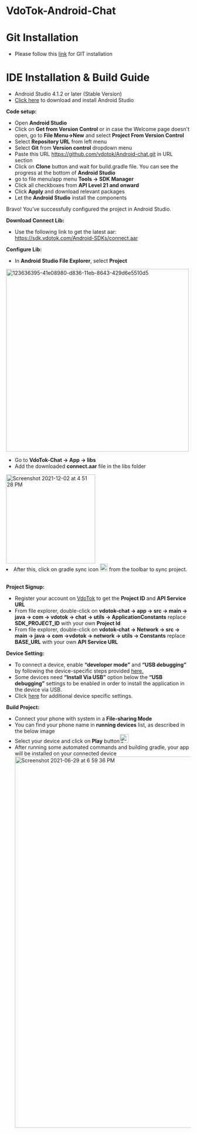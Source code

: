 VdoTok-Android-Chat
===================
Git Installation
==============================
* Please follow this [link](https://git-scm.com/book/en/v2/Getting-Started-Installing-Git) for GIT installation

IDE Installation & Build Guide
==============================
* Android Studio 4.1.2 or later (Stable Version)
* [Click here](https://developer.android.com/studio?gclid=Cj0KCQjwhr2FBhDbARIsACjwLo2fEHdB3l3eqRlhIvySYNx1-3XjDmuX1eSCbaCI7zU8FKHFkGBcVyMaAtSjEALw_wcB&gclsrc=aw.ds#downloads) to download and install Android Studio

<b>Code setup:</b>
* Open <b>Android Studio</b>
* Click on <b>Get from Version Control</b> or in case the Welcome page doesn't open, go to <b>File Menu->New</b> and select <b>Project From Version Control</b>
* Select <b>Repository URL</b> from left menu
* Select <b>Git</b> from <b>Version control</b> dropdown menu
* Paste this URL https://github.com/vdotok/Android-chat.git in URL section
* Click on <b>Clone</b> button and wait for build.gradle file. You can see the progress at the bottom of <b>Android Studio</b>
* go to file menu/app menu <b>Tools -> SDK Manager</b>
* Click all checkboxes from <b>API Level 21 and onward</b>
* Click <b>Apply</b> and download relevant packages
* Let the <b>Android Studio</b> install the components

Bravo! You’ve successfully configured the project in Android Studio.

<b>Download Connect Lib:</b>
* Use the following link to get the latest aar: https://sdk.vdotok.com/Android-SDKs/connect.aar 

<b>Configure Lib:</b>
* In <b> Android Studio File Explorer</b>, select <b>Project</b>
<img width="498" alt="123636395-41e08980-d836-11eb-8643-429d6e5510d5" src="https://user-images.githubusercontent.com/86282129/123811571-cb628b00-d90c-11eb-9584-b5a8f12957dc.png">

* Go to <b>VdoTok-Chat -> App -> libs</b>
* Add the downloaded <b>connect.aar</b> file in the libs folder
<img width="243" alt="Screenshot 2021-12-02 at 4 51 28 PM" src="https://user-images.githubusercontent.com/88875529/144416883-ceac6a20-99e6-4085-ae79-3d2ca746fb7b.png">
<li> After this, click on gradle sync icon <img width="21" alt="Screenshot 2021-12-02 at 4 43 51 PM" src="https://user-images.githubusercontent.com/88875529/144415902-78883f01-f5be-4f99-a6e3-d9ea44a71936.png"> from the toolbar to sync project.</li></br>

<b>Project Signup:</b>
* Register your account on [VdoTok](https://www.vdotok.com/) to get the <b>Project ID</b> and <b>API Service URL</b>
* From file explorer, double-click on <b>vdotok-chat -> app -> src -> main -> java -> com -> vdotok -> chat -> utils -> ApplicationConstants</b> replace <b>SDK_PROJECT_ID</b> with your own <b>Project Id</b>
* From file explorer, double-click on <b>vdotok-chat -> Network -> src -> main -> java -> com ->vdotok -> network -> utils -> Constants</b> replace <b>BASE_URL</b> with your own <b>API Service URL</b>

<b>Device Setting:</b>
* To connect a device, enable <b>“developer mode”</b> and <b>“USB debugging”</b> by following the device-specific steps provided [here.](https://developer.android.com/studio/debug/dev-options)
* Some devices need <b>“Install Via USB”</b> option below the <b>“USB debugging”</b> settings to be enabled in order to install the application in the device via USB.
* Click [here](https://support.mobiledit.com/portal/en/kb/articles/how-to-enable-usb-debugging) for additional device specific settings.


<b>Build Project:</b>
* Connect your phone with system in a <b>File-sharing Mode</b>
* You can find your phone name in <b>running devices</b> list, as described in the below image
* Select your device and click on <b>Play</b> button<img width="24" alt="Screenshot 2021-09-21 at 1 19 15 PM" src="https://user-images.githubusercontent.com/86282129/134136764-72c0f47e-6ecb-4c62-a562-804b68042fe5.png">
* After running some automated commands and building gradle, your app will be installed on your connected device
  <img width="1012" alt="Screenshot 2021-06-29 at 6 59 36 PM" src="https://user-images.githubusercontent.com/86282129/123811062-5bec9b80-d90c-11eb-96e1-ee50dee125c5.png">




